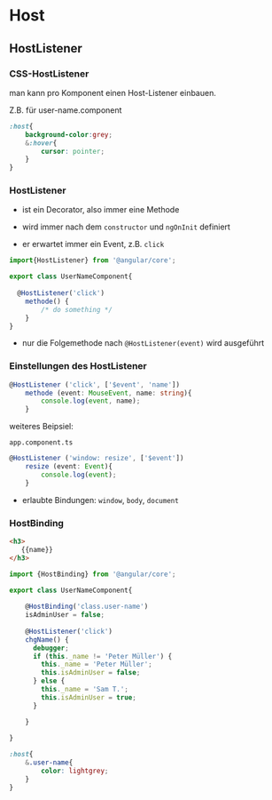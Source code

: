 

# Host

## HostListener

### CSS-HostListener

man kann pro Komponent einen Host-Listener einbauen.

Z.B. für user-name.component

```css
:host{
	background-color:grey;
    &:hover{
        cursor: pointer;
    }
}
```



### HostListener

* ist ein Decorator, also immer eine Methode

* wird immer nach dem `constructor` und `ngOnInit` definiert
* er erwartet immer ein Event, z.B. `click`

```typescript
import{HostListener} from '@angular/core';

export class UserNameComponent{
    
  @HostListener('click')
    methode() {
		/* do something */
    }
}
```

* nur die Folgemethode nach  `@HostListener(event)` wird ausgeführt



### Einstellungen des HostListener

```typescript
@HostListener ('click', ['$event', 'name'])
	methode (event: MouseEvent, name: string){
		console.log(event, name);
	}
```



weiteres Beipsiel:

`app.component.ts`

```typescript
@HostListener ('window: resize', ['$event'])
    resize (event: Event){
		console.log(event);
    }
```

* erlaubte Bindungen: `window`, `body`, `document`



### HostBinding

```html
<h3>
   {{name}} 
</h3>
```

```typescript
import {HostBinding} from '@angular/core';

export class UserNameComponent{
    
	@HostBinding('class.user-name')
    isAdminUser = false;
    
    @HostListener('click')
    chgName() {
      debugger;
      if (this._name != 'Peter Müller') {
        this._name = 'Peter Müller';
        this.isAdminUser = false;
      } else {
        this._name = 'Sam T.';
        this.isAdminUser = true;
      }

    }
    
}
```

```scss
:host{
    &.user-name{
        color: lightgrey;
    }
}
```



